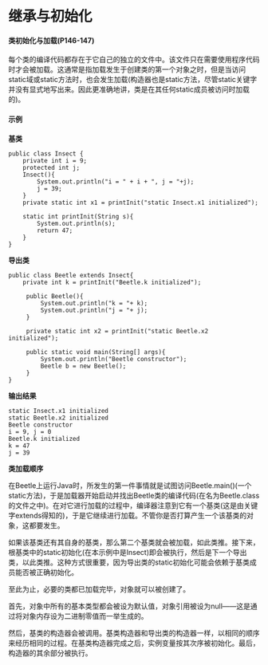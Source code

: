 # 继承与初始化

#### 类初始化与加载\(P146-147\)

每个类的编译代码都存在于它自己的独立的文件中。该文件只在需要使用程序代码时才会被加载。这通常是指加载发生于创建类的第一个对象之时，但是当访问static域或static方法时，也会发生加载\(构造器也是static方法，尽管static关键字并没有显式地写出来。因此更准确地讲，类是在其任何static成员被访问时加载的\)。

#### 示例

**基类**

```text
public class Insect {
    private int i = 9;
    protected int j;
    Insect(){
        System.out.println("i = " + i + ", j = "+j);
        j = 39;
    }
    private static int x1 = printInit("static Insect.x1 initialized");

    static int printInit(String s){
        System.out.println(s);
        return 47;
    }
}
```

**导出类**

```text
public class Beetle extends Insect{
    private int k = printInit("Beetle.k initialized");

     public Beetle(){
         System.out.println("k = "+ k);
         System.out.println("j = "+ j);
     }

     private static int x2 = printInit("static Beetle.x2 initialized");

     public static void main(String[] args){
         System.out.println("Beetle constructor");
         Beetle b = new Beetle();
     }
}
```

**输出结果**

```text
static Insect.x1 initialized
static Beetle.x2 initialized
Beetle constructor
i = 9, j = 0
Beetle.k initialized
k = 47
j = 39
```

**类加载顺序**

在Beetle上运行Java时，所发生的第一件事情就是试图访问Beetle.main\(\)\(一个static方法\)，于是加载器开始启动并找出Beetle类的编译代码\(在名为Beetle.class的文件之中\)。在对它进行加载的过程中，编译器注意到它有一个基类\(这是由关键字extends得知的\)，于是它继续进行加载。不管你是否打算产生一个该基类的对象，这都要发生。

如果该基类还有其自身的基类，那么第二个基类就会被加载，如此类推。接下来，根基类中的static初始化\(在本示例中是Insect\)即会被执行，然后是下一个导出类，以此类推。这种方式很重要，因为导出类的static初始化可能会依赖于基类成员能否被正确初始化。

至此为止，必要的类都已加载完毕，对象就可以被创建了。

首先，对象中所有的基本类型都会被设为默认值，对象引用被设为null——这是通过将对象内存设为二进制零值而一举生成的。

然后，基类的构造器会被调用。基类构造器和导出类的构造器一样，以相同的顺序来经历相同的过程。在基类构造器完成之后，实例变量按其次序被初始化。最后，构造器的其余部分被执行。


